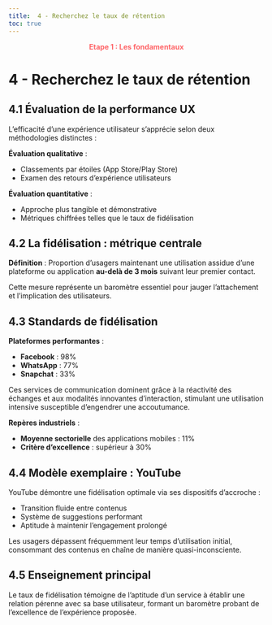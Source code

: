 ```yaml
---
title:  4 - Recherchez le taux de rétention
toc: true
---
```

<p style="color:oklch(70.4% 0.191 22.216); font-weight:bold; text-align:center ">Etape 1 : Les fondamentaux</p>

# 4 - Recherchez le taux de rétention

## 4.1 Évaluation de la performance UX

L’efficacité d’une expérience utilisateur s’apprécie selon deux méthodologies distinctes :

**Évaluation qualitative** :
* Classements par étoiles (App Store/Play Store)
* Examen des retours d’expérience utilisateurs

**Évaluation quantitative** :
* Approche plus tangible et démonstrative
* Métriques chiffrées telles que le taux de fidélisation

## 4.2 La fidélisation : métrique centrale

**Définition** : Proportion d’usagers maintenant une utilisation assidue d’une plateforme ou application **au-delà de 3 mois** suivant leur premier contact.

Cette mesure représente un baromètre essentiel pour jauger l’attachement et l’implication des utilisateurs.

## 4.3 Standards de fidélisation

**Plateformes performantes** :
* **Facebook** : 98%
* **WhatsApp** : 77%
* **Snapchat** : 33%

Ces services de communication dominent grâce à la réactivité des échanges et aux modalités innovantes d’interaction, stimulant une utilisation intensive susceptible d’engendrer une accoutumance.

**Repères industriels** :
* **Moyenne sectorielle** des applications mobiles : 11%
* **Critère d’excellence** : supérieur à 30%

## 4.4 Modèle exemplaire : YouTube

YouTube démontre une fidélisation optimale via ses dispositifs d’accroche :
* Transition fluide entre contenus
* Système de suggestions performant
* Aptitude à maintenir l’engagement prolongé

Les usagers dépassent fréquemment leur temps d’utilisation initial, consommant des contenus en chaîne de manière quasi-inconsciente.

## 4.5 Enseignement principal

Le taux de fidélisation témoigne de l’aptitude d’un service à établir une relation pérenne avec sa base utilisateur, formant un baromètre probant de l’excellence de l’expérience proposée.